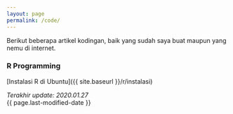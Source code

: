 ```yaml
---
layout: page
permalink: /code/
---
```


Berikut beberapa artikel kodingan, baik yang sudah saya buat maupun yang nemu di internet.

### R Programming
[Instalasi R di Ubuntu]({{ site.baseurl }}/r/instalasi)

_Terakhir update: 2020.01.27_  
{{ page.last-modified-date }}
